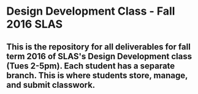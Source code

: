 # Design Development Class - Fall 2016 SLAS

## This is the repository for all deliverables for fall term 2016 of SLAS's Design Development class (Tues 2-5pm). Each student has a separate branch. This is where students store, manage, and submit classwork.

